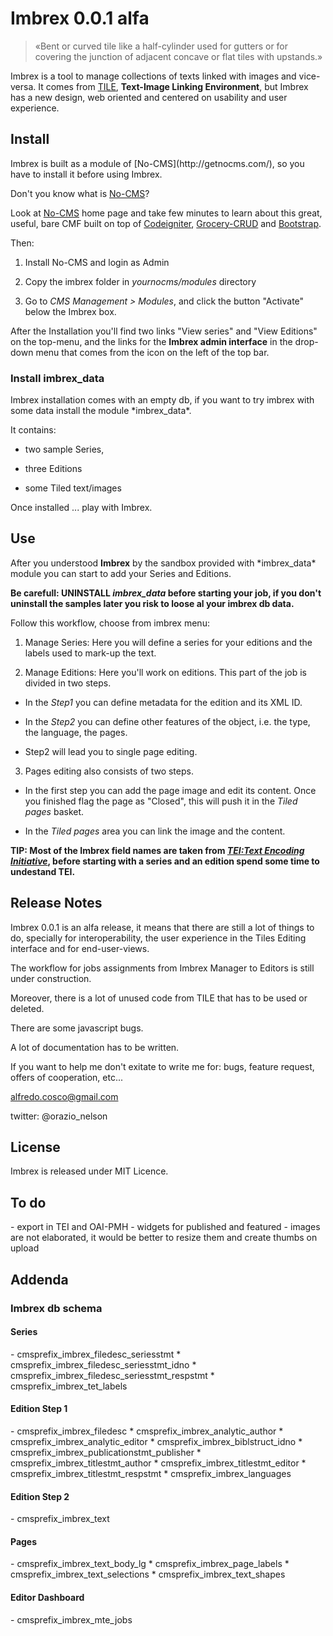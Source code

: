 <h1>Imbrex 0.0.1 alfa</h1>
<blockquote>&laquoBent or curved tile like a half-cylinder used for gutters or for covering the junction of adjacent concave or flat tiles with upstands.&raquo</blockquote> 

Imbrex is a tool to manage collections of texts linked with images and vice-versa. It comes from [TILE](http://mith.umd.edu/tile/), <b>Text-Image Linking Environment</b>, but Imbrex has a new design, web oriented and centered on usability and user experience.

<h2>Install</h2>
Imbrex is built as a module of [No-CMS](http://getnocms.com/), so you have to install it before using Imbrex.

Don't you know what is [No-CMS](http://getnocms.com/)?

Look at [No-CMS](http://getnocms.com/) home page and take few minutes to learn about this great, useful, bare CMF built on top of [Codeigniter](http://www.codeigniter.com/), [Grocery-CRUD](http://www.grocerycrud.com/) and [Bootstrap](http://getbootstrap.com/).

Then:

1) Install No-CMS and login as Admin

2) Copy the imbrex folder in _yournocms/modules_ directory

3) Go to *CMS Management > Modules*, and click the button "Activate" below the Imbrex box.

After the Installation you'll find two links "View series" and "View Editions" on the top-menu, and the links for the <b>Imbrex admin interface</b> in the drop-down menu that comes from the icon on the left of the top bar. 

<h3>Install imbrex_data</h3>
Imbrex installation comes with an empty db, if you want to try imbrex with some data install the module *imbrex_data*. 

It contains: 

- two sample Series,

- three Editions

- some Tiled text/images

Once installed ... play with Imbrex.

<h2>Use</h2>
After you understood <b>Imbrex</b> by the sandbox provided with *imbrex_data* module you can start to add your Series and Editions. 

<b>Be carefull: UNINSTALL *imbrex_data* before starting your job, if you don't uninstall the samples later you risk to loose al your imbrex db data.</b>  

Follow this workflow, choose from imbrex menu:

1) Manage Series: Here you will define a series for your editions and the labels used to mark-up the text.

2) Manage Editions: Here you'll work on editions. This part of the job is divided in two steps. 
	
* In the _Step1_ you can define metadata for the edition and its XML ID.
	

* In the _Step2_ you can define other features of the object, i.e. the type, the language, the pages.
	

* Step2 will lead you to single page editing.

3) Pages editing also consists of two steps.

* In the first step you can add the page image and edit its content. Once you finished flag the page as "Closed", this will push it in the _Tiled pages_ basket.

* In the _Tiled pages_ area you can link the image and the content.    

<b>TIP: Most of the Imbrex field names are taken from [_TEI:Text Encoding Initiative_](www.tei-c.org/), before starting with a series and an edition spend some time to undestand TEI. </b>

<h2>Release Notes</h2>
Imbrex 0.0.1 is an alfa release, it means that there are still a lot of things to do, specially for interoperability, the user experience in the Tiles Editing interface and for end-user-views. 
 
The workflow for jobs assignments from Imbrex Manager to Editors is still under construction.

Moreover, there is a lot of unused code from TILE that has to be used or deleted.

There are some javascript bugs.

A lot of documentation has to be written.

If you want to help me don't exitate to write me for: bugs, feature request, offers of cooperation, etc...

alfredo.cosco@gmail.com

twitter: @orazio_nelson
 
<h2>License</h2>
Imbrex is released under MIT Licence.


<h2>To do</h2>
- export in TEI and OAI-PMH
- widgets for published and featured
- images are not elaborated, it would be better to resize them and create thumbs on upload

<h2>Addenda</h2>
<h3>Imbrex db schema</h3>
<h4>Series</h4>
- cmsprefix_imbrex_filedesc_seriesstmt
	* cmsprefix_imbrex_filedesc_seriesstmt_idno
	* cmsprefix_imbrex_filedesc_seriesstmt_respstmt
	* cmsprefix_imbrex_tet_labels

<h4>Edition Step 1</h4>
- cmsprefix_imbrex_filedesc
	* cmsprefix_imbrex_analytic_author
	* cmsprefix_imbrex_analytic_editor
	* cmsprefix_imbrex_biblstruct_idno
	* cmsprefix_imbrex_publicationstmt_publisher
	* cmsprefix_imbrex_titlestmt_author
	* cmsprefix_imbrex_titlestmt_editor
	* cmsprefix_imbrex_titlestmt_respstmt
	* cmsprefix_imbrex_languages

<h4>Edition Step 2</h4>
- cmsprefix_imbrex_text

<h4>Pages</h4>
- cmsprefix_imbrex_text_body_lg
	* cmsprefix_imbrex_page_labels
	* cmsprefix_imbrex_text_selections
	* cmsprefix_imbrex_text_shapes


<h4>Editor Dashboard</h4>
- cmsprefix_imbrex_mte_jobs
